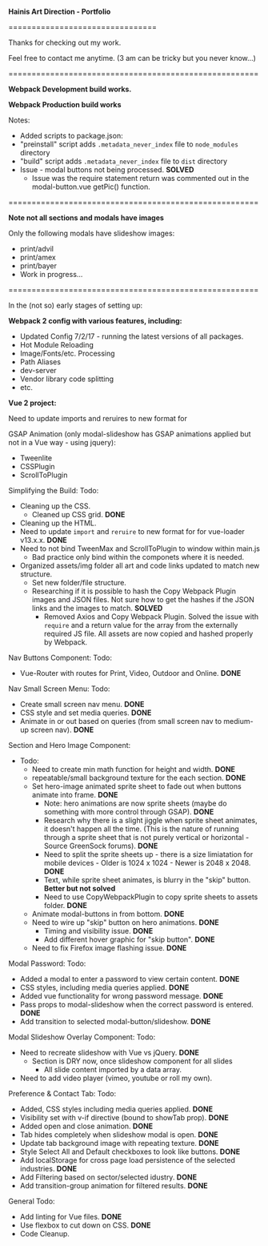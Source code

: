 **Hainis Art Direction - Portfolio**

================================

Thanks for checking out my work.

Feel free to contact me anytime.
(3 am can be tricky but you never know...)


======================================================

**Webpack Development build works.**

**Webpack Production build works**

Notes:
- Added scripts to package.json:
- "preinstall" script adds `.metadata_never_index` file to `node_modules` directory
- "build" script adds `.metadata_never_index` file to `dist` directory
- Issue - modal buttons not being processed. **SOLVED**
  - Issue was the require statement return was commented out in the modal-button.vue getPic() function.

======================================================

**Note not all sections and modals have images**

Only the following modals have slideshow images: 
- print/advil
- print/amex
- print/bayer
- Work in progress...

======================================================

In the (not so) early stages of setting up:

**Webpack 2 config with various features, including:**
- Updated Config 7/2/17 - running the latest versions of all packages.
- Hot Module Reloading
- Image/Fonts/etc. Processing
- Path Aliases
- dev-server
- Vendor library code splitting
- etc. 


**Vue 2 project:**

Need to update imports and reruires to new format for

GSAP Animation (only modal-slideshow has GSAP animations applied but not in a Vue way - using jquery):
- Tweenlite
- CSSPlugin
- ScrollToPlugin

Simplifying the Build:
Todo:
- Cleaning up the CSS.
  - Cleaned up CSS grid. **DONE**
- Cleaning up the HTML.
- Need to update `import` and `reruire` to new format for for vue-loader v13.x.x. **DONE**
- Need to not bind TweenMax and ScrollToPlugin to window within main.js
  - Bad practice only bind within the componets where it is needed.
- Organized assets/img folder all art and code links updated to match new structure.
  - Set new folder/file structure.
  - Researching if it is possible to hash the Copy Webpack Plugin images and JSON files. Not sure how to get the hashes if the JSON links and the images to match. **SOLVED**
    - Removed Axios and Copy Webpack Plugin. Solved the issue with `require` and a return value for the array from the externally required JS file. All assets are now copied and hashed properly by Webpack.


Nav Buttons Component:
Todo:
- Vue-Router with routes for Print, Video, Outdoor and Online. **DONE**

Nav Small Screen Menu:
Todo:
- Create small screen nav menu. **DONE**
- CSS style and set media queries. **DONE**
- Animate in or out based on queries (from small screen nav to medium-up screen nav). **DONE**

Section and Hero Image Component:
- Todo:
  - Need to create min math function for height and width. **DONE**
  - repeatable/small background texture for the each section. **DONE**
  - Set hero-image animated sprite sheet to fade out when buttons animate into frame. **DONE**
    - Note: hero animations are now sprite sheets (maybe do something with more control through GSAP). **DONE**
    - Research why there is a slight jiggle when sprite sheet animates, it doesn't happen all the time. (This is the nature of running through a sprite sheet that is not purely vertical or horizontal - Source GreenSock forums). **DONE**
    - Need to split the sprite sheets up - there is a size limiatation for mobile devices - Older is 1024 x 1024 - Newer is 2048 x 2048. **DONE**
    - Text, while sprite sheet animates, is blurry in the "skip" button. **Better but not solved**
    - Need to use CopyWebpackPlugin to copy sprite sheets to assets folder. **DONE**
  - Animate modal-buttons in from bottom. **DONE**
  - Need to wire up "skip" button on hero animations. **DONE**
    - Timing and visibility issue. **DONE**
    - Add different hover graphic for "skip button". **DONE**
  - Need to fix Firefox image flashing issue. **DONE**

Modal Password:
Todo:
- Added a modal to enter a password to view certain content. **DONE**
- CSS styles, including media queries applied. **DONE**
- Added vue functionality for wrong password message. **DONE**
- Pass props to modal-slideshow when the correct password is entered. **DONE**
- Add transition to selected modal-button/slideshow. **DONE**

Modal Slideshow Overlay Component:
Todo:
- Need to recreate slideshow with Vue vs jQuery. **DONE**
  - Section is DRY now, once slideshow component for all slides
    - All slide content imported by a data array.
- Need to add video player (vimeo, youtube or roll my own).

Preference & Contact Tab:
Todo:
- Added, CSS styles including media queries applied. **DONE**
- Visibility set with v-if directive (bound to showTab prop). **DONE**
- Added open and close animation. **DONE**
- Tab hides completely when slideshow modal is open. **DONE**
- Update tab background image with repeating texture. **DONE**
- Style Select All and Default checkboxes to look like buttons. **DONE**
- Add localStorage for cross page load persistence of the selected industries. **DONE**
- Add Filtering based on sector/selected idustry. **DONE** 
- Add transition-group animation for filtered results. **DONE**

General Todo:
- Add linting for Vue files. **DONE**
- Use flexbox to cut down on CSS. **DONE**
- Code Cleanup.
